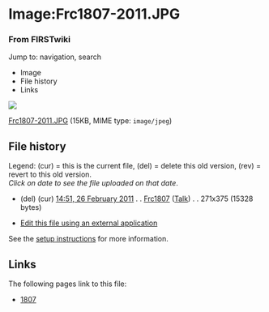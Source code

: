 

# Image:Frc1807-2011.JPG

### From FIRSTwiki

Jump to: navigation, search

  * Image
  * File history
  * Links

![](/media/5/56/Frc1807-2011.JPG)

[Frc1807-2011.JPG](/media/5/56/Frc1807-2011.JPG "Frc1807-2011.JPG" ) (15KB,
MIME type: `image/jpeg`)

## File history

Legend: (cur) = this is the current file, (del) = delete this old version,
(rev) = revert to this old version.  
_Click on date to see the file uploaded on that date_.

  * (del) (cur) [14:51, 26 February 2011](/media/5/56/Frc1807-2011.JPG "/media/5/56/Frc1807-2011.JPG" ) . . [Frc1807](/index.php?title=User:Frc1807&action=edit "User:Frc1807" ) ([Talk](User_talk:Frc1807 "User talk:Frc1807" )) . . 271x375 (15328 bytes)
  

  * [Edit this file using an external application](/index.php?title=Image:Frc1807-2011.JPG&action=edit&externaledit=true&mode=file "Image:Frc1807-2011.JPG" )

See the [setup
instructions](http://meta.wikimedia.org/wiki/Help:External_editors
"http://meta.wikimedia.org/wiki/Help:External_editors" ) for more information.

## Links

The following pages link to this file:

  * [1807](1807 "1807" )

